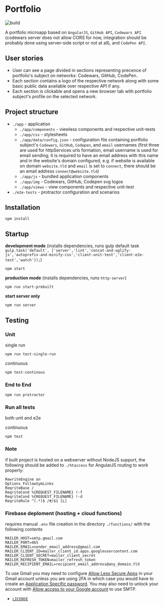 # Portfolio

![build](https://travis-ci.org/rfprod/portfolio.svg?branch=master)

A portfolio microapp based on `AngularJS`, `GitHub API`, `Codewars API` (codewars server does not allow CORS for now, integration should be probably done using server-side script or not at all), and `CodePen API`.

## User stories

* User can see a page divided in sections representing precence of portfolio's subject on networks: Codewars, GitHub, CodePen.
* Each section contains a logo of the respective network along with some basic public data available over respective API if any.
* Each section is clickable and opens a new browser tab with portfolio subject's profile on the selected network.

## Project structure

* `./app` - application
  * `./app/components` - viewless components and respective unit-tests
  * `./app/css` - stylesheets
  * `./app/data/config.json` - configuration file containing portfolio subject's `Codewars`, `GitHub`, `Codepen`, and `email` usernames (first three are used for httpServices urls formation, email username is used for email sending; it is required to have an email address with this name and in the website's domain configured, e.g. if website is available on domain `website.tld` and `email` is set to `connect`, there should be an email address `connect@website.tld`)
  * `./app/js` - bundled application components
  * `./app/img` - Codewars, GitHub, Codepen svg logos
  * `./app/views` - view components and respective unit-test
* `./e2e-tests` - protractor configuration and scenarios

## Installation

```
npm install
```

## Startup

**development mode** (installs dependencies, runs gulp default task `gulp.task('default', ['server','lint','concat-and-uglify-js','autoprefix-and-minify-css','client-unit-test','client-e2e-test','watch']);`)

```
npm start
```

**production mode** (installs dependencies, runs `http-server`)

```
npm run start-prebuilt
```

**start server only**

```
npm run server
```

## Testing

### Unit

single run

```
npm run test-single-run
```

continuous

```
npm test-continous
```

### End to End

```
npm run protractor
```

### Run all tests

both unit and e2e

continuous

```
npm test
```

### Note

if built project is hosted on a webserver without NodeJS support, the following should be added to `./htaccess` for AngularJS routing to work properly:

```
RewriteEngine on
Options FollowSymLinks
ReqriteBase /
ReqriteCond %{REQUEST_FILENAME} !-f
ReqriteCond %{REQUEST_FILENAME} !-d
ReqriteRule ^(.*)$ /#/$1 [L]
```

### Firebase deploment (hosting + cloud functions)

requires manual `.env` file creation in the directory `./functions/` with the following contents

```
MAILER_HOST=smtp.gmail.com
MAILER_PORT=465
MAILER_EMAIL=sender_email_address@gmail.com
MAILER_CLIENT_ID=mailer_client_id.apps.googleusercontent.com
MAILER_CLIENT_SECRET=mailer_client_secret
MAILER_REFRESH_TOKEN=mailer_refresh_token
MAILER_RECIPIENT_EMAIL=recipient_email_address@any_domain.tld
```

To use Gmail you may need to configure [Allow Less Secure Apps](https://www.google.com/settings/security/lesssecureapps) in your Gmail account unless you are using 2FA in which case you would have to create an [Application Specific password](https://security.google.com/settings/security/apppasswords). You may also need to unlock your account with [Allow access to your Google account](https://accounts.google.com/DisplayUnlockCaptcha) to use SMTP.

* [`LICENSE`](LICENSE)
